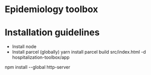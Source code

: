 # Epidemiology toolbox

# Installation guidelines

* Install node
* Install parcel (globally)
yarn install
parcel build src/index.html -d hospitalization-toolbox/app

npm install --global http-server

